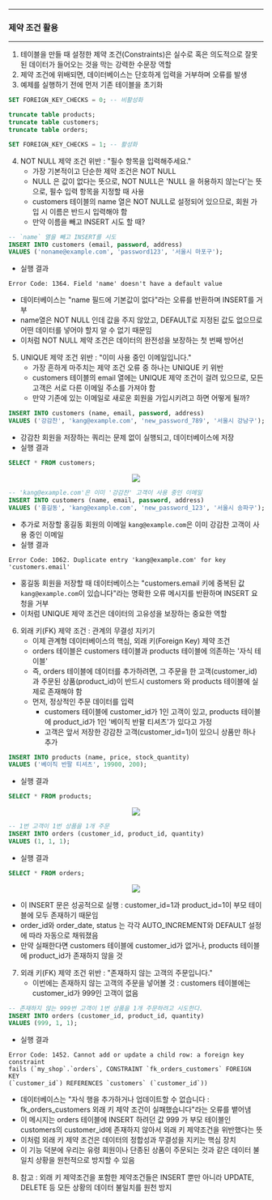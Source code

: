 -----
### 제약 조건 활용
-----
1. 테이블을 만들 때 설정한 제약 조건(Constraints)은 실수로 혹은 의도적으로 잘못된 데이터가 들어오는 것을 막는 강력한 수문장 역할
2. 제약 조건에 위배되면, 데이터베이스는 단호하게 입력을 거부하며 오류를 발생
3. 예제를 실행하기 전에 먼저 기존 테이블을 초기화
```sql
SET FOREIGN_KEY_CHECKS = 0; -- 비활성화

truncate table products;
truncate table customers;
truncate table orders;

SET FOREIGN_KEY_CHECKS = 1; -- 활성화
```

4. NOT NULL 제약 조건 위반 : "필수 항목을 입력해주세요."
   - 가장 기본적이고 단순한 제약 조건은 NOT NULL
   - NULL 은 값이 없다는 뜻으로, NOT NULL은 'NULL 을 허용하지 않는다'는 뜻으로, 필수 입력 항목을 지정할 때 사용
   - customers 테이블의 name 열은 NOT NULL로 설정되어 있으므로, 회원 가입 시 이름은 반드시 입력해야 함
   - 만약 이름을 빼고 INSERT 시도 할 때?
```sql
-- `name` 열을 빼고 INSERT를 시도
INSERT INTO customers (email, password, address)
VALUES ('noname@example.com', 'password123', '서울시 마포구');
```
   - 실행 결과
```
Error Code: 1364. Field 'name' doesn't have a default value
```
   - 데이터베이스는 "name 필드에 기본값이 없다"라는 오류를 반환하며 INSERT를 거부
   - name열은 NOT NULL 인데 값을 주지 않았고, DEFAULT로 지정된 값도 없으므로 어떤 데이터를 넣어야 할지 알 수 없기 때문임
   - 이처럼 NOT NULL 제약 조건은 데이터의 완전성을 보장하는 첫 번째 방어선

5. UNIQUE 제약 조건 위반 : "이미 사용 중인 이메일입니다."
   - 가장 흔하게 마주치는 제약 조건 오류 중 하나는 UNIQUE 키 위반
   - customers 테이블의 email 열에는 UNIQUE 제약 조건이 걸려 있으므로, 모든 고객은 서로 다른 이메일 주소를 가져야 함
   - 만약 기존에 있는 이메일로 새로운 회원을 가입시키려고 하면 어떻게 될까?
```sql
INSERT INTO customers (name, email, password, address)
VALUES ('강감찬', 'kang@example.com', 'new_password_789', '서울시 강남구');
```
   - 강감찬 회원을 저장하는 쿼리는 문제 없이 실행되고, 데이터베이스에 저장
   - 실행 결과
```sql
SELECT * FROM customers;
```
<div align="center">
<img src="https://github.com/user-attachments/assets/da57a690-b526-4176-85b5-7422c4318bbd">
</div>

```sql
-- 'kang@example.com'은 이미 '강감찬' 고객이 사용 중인 이메일
INSERT INTO customers (name, email, password, address)
VALUES ('홍길동', 'kang@example.com', 'new_password_123', '서울시 송파구');
```

   - 추가로 저장할 홍길동 회원의 이메일 ```kang@example.com```은 이미 강감찬 고객이 사용 중인 이메일
   - 실행 결과
```
Error Code: 1062. Duplicate entry 'kang@example.com' for key 'customers.email'
```
   - 홍길동 회원을 저장할 때 데이터베이스는 "customers.email 키에 중복된 값 ```kang@example.com```이 있습니다"라는 명확한 오류 메시지를 반환하며 INSERT 요청을 거부
   - 이처럼 UNIQUE 제약 조건은 데이터의 고유성을 보장하는 중요한 역할

6. 외래 키(FK) 제약 조건 : 관계의 무결성 지키기
   - 이제 관계형 데이터베이스의 핵심, 외래 키(Foreign Key) 제약 조건
   - orders 테이블은 customers 테이블과 products 테이블에 의존하는 '자식 테이블'
   - 즉, orders 테이블에 데이터를 추가하려면, 그 주문을 한 고객(customer_id)과 주문된 상품(product_id)이 반드시 customers 와 products 테이블에 실제로 존재해야 함
   - 먼저, 정상적인 주문 데이터를 입력
     + customers 테이블에 customer_id가 1인 고객이 있고, products 테이블에 product_id가 1인 '베이직 반팔 티셔츠'가 있다고 가정
     + 고객은 앞서 저장한 강감찬 고객(customer_id=1)이 있으니 상품만 하나 추가
```sql
INSERT INTO products (name, price, stock_quantity)
VALUES ('베이직 반팔 티셔츠', 19900, 200);
```
   - 실행 결과
```sql
SELECT * FROM products;
```
<div align="center">
<img src="https://github.com/user-attachments/assets/65118efa-4e8c-479e-be17-ca5412bc15a5">
</div>

```sql
-- 1번 고객이 1번 상품을 1개 주문
INSERT INTO orders (customer_id, product_id, quantity)
VALUES (1, 1, 1);
```
   - 실행 결과
```sql
SELECT * FROM orders;
```
<div align="center">
<img src="https://github.com/user-attachments/assets/7e1f0d6c-aee2-45b8-a90a-1238db8bf53c">
</div>

   - 이 INSERT 문은 성공적으로 실행 : customer_id=1과 product_id=1이 부모 테이블에 모두 존재하기 때문임
   - order_id와 order_date, status 는 각각 AUTO_INCREMENT와 DEFAULT 설정에 따라 자동으로 채워졌음
   - 만약 실패한다면 customers 테이블에 customer_id가 없거나, products 테이블에 product_id가 존재하지 않을 것

7. 외래 키(FK) 제약 조건 위반 : "존재하지 않는 고객의 주문입니다."
   - 이번에는 존재하지 않는 고객의 주문을 넣어볼 것 : customers 테이블에는 customer_id가 999인 고객이 없음
```sql
-- 존재하지 않는 999번 고객이 1번 상품을 1개 주문하려고 시도한다.
INSERT INTO orders (customer_id, product_id, quantity)
VALUES (999, 1, 1);
```
   - 실행 결과
```
Error Code: 1452. Cannot add or update a child row: a foreign key constraint
fails (`my_shop`.`orders`, CONSTRAINT `fk_orders_customers` FOREIGN KEY
(`customer_id`) REFERENCES `customers` (`customer_id`))
```
   - 데이터베이스는 "자식 행을 추가하거나 업데이트할 수 없습니다 : fk_orders_customers 외래 키 제약 조건이 실패했습니다"라는 오류를 뱉어냄
   - 이 메시지는 orders 테이블에 INSERT 하려던 값 999 가 부모 테이블인 customers의 customer_id에 존재하지 않아서 외래 키 제약조건을 위반했다는 뜻
   - 이처럼 외래 키 제약 조건은 데이터의 정합성과 무결성을 지키는 핵심 장치
   - 이 기능 덕분에 우리는 유령 회원이나 단종된 상품이 주문되는 것과 같은 데이터 불일치 상황을 원천적으로 방지할 수 있음

8. 참고 : 외래 키 제약조건을 포함한 제약조건들은 INSERT 뿐만 아니라 UPDATE, DELETE 등 모든 상황의 데이터 불일치를 원천 방지
